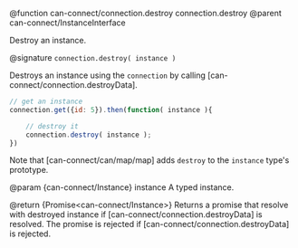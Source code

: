 @function can-connect/connection.destroy connection.destroy
@parent can-connect/InstanceInterface

Destroy an instance.

@signature `connection.destroy( instance )`

Destroys an instance using the `connection` by calling
[can-connect/connection.destroyData].

```js
// get an instance
connection.get({id: 5}).then(function( instance ){

	// destroy it
	connection.destroy( instance );
})
```

Note that [can-connect/can/map/map] adds `destroy` to the `instance`
type's prototype.

@param {can-connect/Instance} instance A typed instance.

@return {Promise<can-connect/Instance>} Returns a promise that
resolve with destroyed instance if [can-connect/connection.destroyData] is resolved.  The promise is rejected if [can-connect/connection.destroyData] is rejected.
